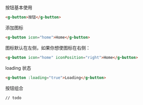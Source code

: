 
按钮基本使用

```html
<g-button>按钮</g-button>
```

添加图标

```html
<g-button icon="home">Home</g-button>
```

图标默认在左侧，如果你想使图标在右侧：

```html
<g-button icon="home" iconPosition="right">Home</g-button>
```

loading 状态

```html
<g-button :loading="true">Loading</g-button>
```

按钮组合

```html
// todo
```